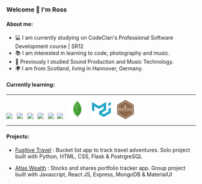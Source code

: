 ### Welcome  👋 I'm Ross

#### About me:

- 💻 I am currently studying on CodeClan's Professional Software Development course | SR12
- 📚 I am interested in learning to code, photography and music.
- 🎼 Previously I studied Sound Production and Music Technology.
- 🌍 I am from Scotland, living in Hannover, Germany. 



#### Currently learning:

<hr>

<img src="https://cdn.jsdelivr.net/gh/devicons/devicon/icons/python/python-original-wordmark.svg" height=50px/> &nbsp;
<img src="https://cdn.jsdelivr.net/gh/devicons/devicon/icons/html5/html5-original-wordmark.svg" height=50px /> &nbsp;
<img src="https://cdn.jsdelivr.net/gh/devicons/devicon/icons/css3/css3-original-wordmark.svg" height=50px/> &nbsp;
<img src="https://cdn.jsdelivr.net/gh/devicons/devicon/icons/postgresql/postgresql-original-wordmark.svg" height=50px/> &nbsp;
<img src="https://cdn.jsdelivr.net/gh/devicons/devicon/icons/javascript/javascript-original.svg" height=50px/>&nbsp;
<img src="https://cdn.jsdelivr.net/gh/devicons/devicon/icons/react/react-original-wordmark.svg" height=50px/>&nbsp;
<img hspace="5" height="50px" src="https://github.com/devicons/devicon/blob/v2.15.1/icons/mongodb/mongodb-original.svg">
<img hspace="5" height="50px" src="https://github.com/devicons/devicon/blob/v2.15.1/icons/materialui/materialui-plain.svg">
<img hspace="5" height="50px" src="https://github.com/devicons/devicon/blob/v2.15.1/icons/mocha/mocha-plain.svg">
<hr>

#### Projects:

- [Fugitive Travel](https://github.com/rosscondie/Python_Flask_Project) : Bucket list app to track travel adventures. Solo project built with Python, HTML, CSS, Flask & PostrgreSQL

- [Atlas Wealth](https://github.com/rosscondie/Atlas_Wealth_Group_Project) : Stocks and shares portfolio tracker app. Group project built with Javascript, React JS, Express, MongoDB & MaterialUI

